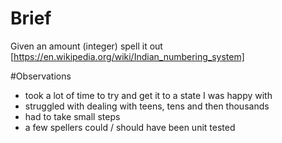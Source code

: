 # Brief
Given an amount (integer) spell it out [https://en.wikipedia.org/wiki/Indian_numbering_system] 


#Observations
* took a lot of time to try and get it to a state I was happy with 
* struggled with dealing with teens, tens and then thousands
* had to take small steps 
* a few spellers could / should have been unit tested




